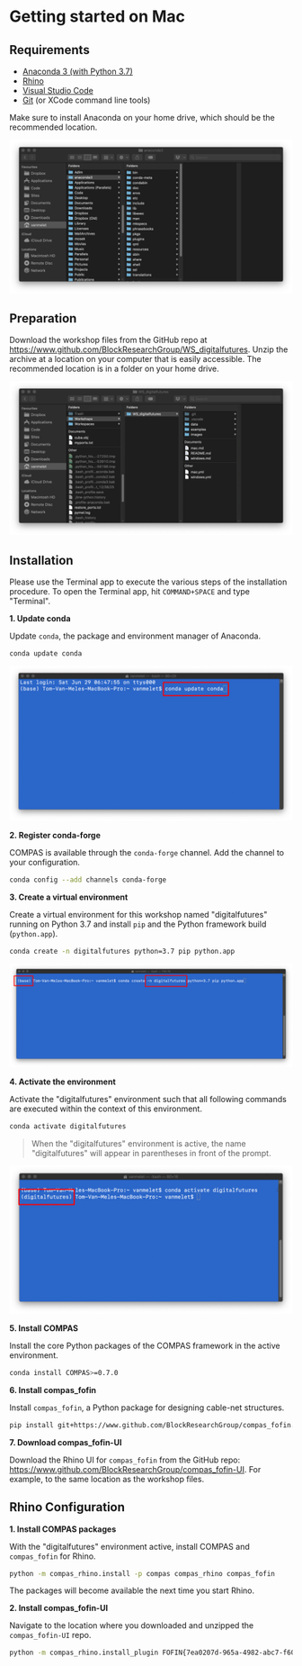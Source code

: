 # Getting started on Mac

## Requirements

* [Anaconda 3 (with Python 3.7)](https://repo.anaconda.com/archive/Anaconda3-2019.03-MacOSX-x86_64.pkg)
* [Rhino](https://www.rhino3d.com/download)
* [Visual Studio Code](https://code.visualstudio.com/)
* [Git](https://git-scm.com/downloads) (or XCode command line tools)

Make sure to install Anaconda on your home drive, which should be the recommended location. 

![Mac Home](images/mac_anaconda.png)

## Preparation

Download the workshop files from the GitHub repo at https://www.github.com/BlockResearchGroup/WS_digitalfutures. Unzip the archive at a location on your computer that is easily accessible. The recommended location is in a folder on your home drive.

![Mac Home](images/mac_workshop.png)

## Installation

Please use the Terminal app to execute the various steps of the installation procedure. To open the Terminal app, hit `COMMAND+SPACE` and type "Terminal".

**1. Update conda**

Update `conda`, the package and environment manager of Anaconda.

```bash
conda update conda
```

![Mac conda](images/mac_conda.png)

**2. Register conda-forge**

COMPAS is available through the `conda-forge` channel. Add the channel to your configuration.

```bash
conda config --add channels conda-forge
```

**3. Create a virtual environment**

Create a virtual environment for this workshop named "digitalfutures" running on Python 3.7 and install `pip` and the Python framework build (`python.app`).

```bash
conda create -n digitalfutures python=3.7 pip python.app
```

![Mac virtual environment](images/mac_virtual-environment.png)

**4. Activate the environment**

Activate the "digitalfutures" environment such that all following commands are executed within the context of this environment.

```bash
conda activate digitalfutures
```

> When the "digitalfutures" environment is active, the name "digitalfutures" will appear in parentheses in front of the prompt.

![Mac activate](images/mac_activate.png)

**5. Install COMPAS**

Install the core Python packages of the COMPAS framework in the active environment.

```bash
conda install COMPAS>=0.7.0
```

**6. Install compas_fofin**

Install `compas_fofin`, a Python package for designing cable-net structures.

```bash
pip install git+https://www.github.com/BlockResearchGroup/compas_fofin.git#egg=compas_fofin
```

**7. Download compas_fofin-UI**

Download the Rhino UI for `compas_fofin` from the GitHub repo: https://www.github.com/BlockResearchGroup/compas_fofin-UI. For example, to the same location as the workshop files.

## Rhino Configuration

**1. Install COMPAS packages**

With the "digitalfutures" environment active, install COMPAS and `compas_fofin` for Rhino.

```bash
python -m compas_rhino.install -p compas compas_rhino compas_fofin
```

The packages will become available the next time you start Rhino.

**2. Install compas_fofin-UI**

Navigate to the location where you downloaded and unzipped the `compas_fofin-UI` repo.

```bash
python -m compas_rhino.install_plugin FOFIN{7ea0207d-965a-4982-abc7-f60810ae2626}
```

